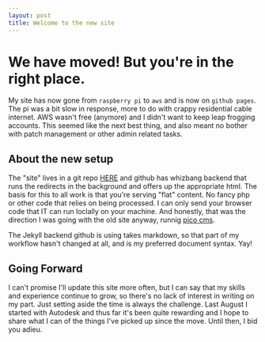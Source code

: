 ```yaml
---
layout: post
title: Welcome to the new site
---
```



# We have moved! But you're in the right place.

My site has now gone from `raspberry pi` to `aws` and is now on `github pages`. The pi was a bit slow in response, more to do with crappy residential cable internet. AWS wasn't free (anymore) and I didn't want to keep leap frogging accounts. This seemed like the next best thing, and also meant no bother with patch management or other admin related tasks.

## About the new setup

The "site" lives in a git repo [HERE](https://github.com/nshobe/nshobe.github.io) and github has whizbang backend that runs the redirects in the background and offers up the appropriate html. The basis for this to all work is that you're serving "flat" content. No fancy php or other code that relies on being processed. I can only send your browser code that IT can run loclally on your machine. And honestly, that was the direction I was going with the old site anyway, runnig [pico cms](http://picocms.org/).

The Jekyll backend github is using takes markdown, so that part of my workflow hasn't changed at all, and is my preferred document syntax. Yay!

## Going Forward

I can't promise I'll update this site more often, but I can say that my skills and experience continue to grow, so there's no lack of interest in writing on my part. Just setting aside the time is always the challenge. Last August I started with Autodesk and thus far it's been quite rewarding and I hope to share what I can of the things I've picked up since the move. Until then, I bid you adieu.
